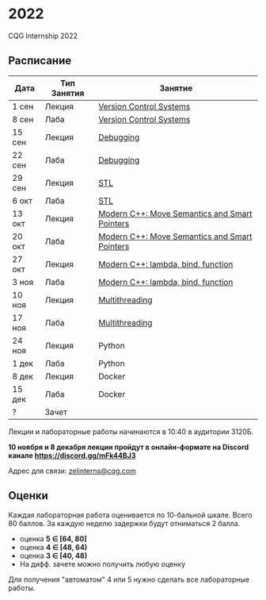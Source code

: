 # 2022
CQG Internship 2022

## Расписание

Дата | Тип Занятия | Занятие
-----|-------------|--------
1 сен | Лекция | [Version Control Systems](<1. Version Control Systems/VCS. Git. GitHub.pdf>)
8 сен | Лаба   | [Version Control Systems](<1. Version Control Systems/Git Task.md>)
15 сен | Лекция | [Debugging](<2. Debugging/Debugging.pdf>)
22 сен | Лаба   | [Debugging](<2. Debugging/lab-debugging/README.md>)
29 сен | Лекция | [STL](<3. STL/STL Summary.pdf>)
6  окт | Лаба   | [STL](<3. STL/STL Task.md>)
13 окт | Лекция | [Modern C++: Move Semantics and Smart Pointers](<4. Modern CPP. Move Semantic and Smart Pointers/Modern CPP. Move Semantic and Smart Pointers 2022.pdf>)
20 окт | Лаба   | [Modern C++: Move Semantics and Smart Pointers](<4. Modern CPP. Move Semantic and Smart Pointers/Modern CPP. Move Semantic and Smart Pointers 2022.md>)
27 окт | Лекция | [Modern C++: lambda, bind, function](<5. Modern CPP. Lambdas and Functions/Modern CPP. Lambdas and Functions 2022.pdf>)
3  ноя | Лаба   | [Modern C++: lambda, bind, function](<5. Modern CPP. Lambdas and Functions/Modern CPP. Lambdas and Functions 2022.md>)
10 ноя | Лекция | [Multithreading](<6. Multithreading/Multithreading.pdf>)
17 ноя | Лаба   | [Multithreading](<6. Multithreading/Multithreading.md>)
24 ноя | Лекция | Python
1  дек | Лаба   | Python
8  дек | Лекция | Docker
15 дек | Лаба   | Docker
? | Зачет  |

Лекции и лабораторные работы начинаются в 10:40 в аудитории 3120Б.

__10 ноября и 8 декабря лекции пройдут в онлайн-формате на Discord канале https://discord.gg/mFk44BJ3__

Адрес для связи: zelinterns@cqg.com

## Оценки

Каждая лабораторная работа оценивается по 10-бальной шкале. Всего 80 баллов.
За каждую неделю задержки будут отниматься 2 балла.

+ оценка <b>5 &Element; [64, 80]</b>
+ оценка <b>4 &Element; [48, 64)</b>
+ оценка <b>3 &Element; [40, 48)</b>
+ На дифф. зачете можно получить любую оценку

Для получения "автоматом" 4 или 5 нужно сделать все лабораторные работы.
